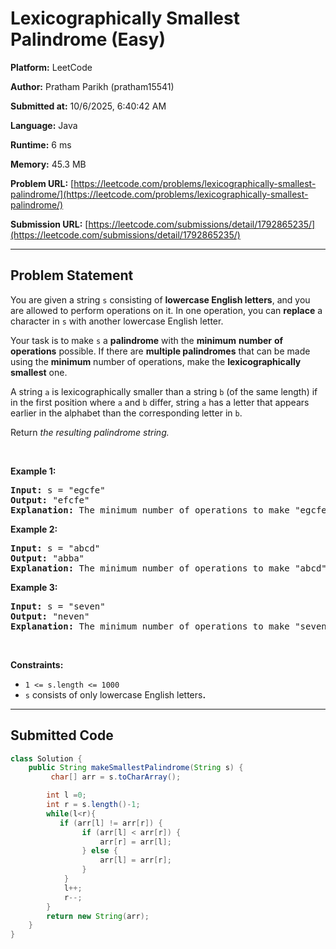 
# Lexicographically Smallest Palindrome (Easy)

**Platform:** LeetCode  

**Author:** Pratham Parikh (pratham15541)  

**Submitted at:** 10/6/2025, 6:40:42 AM

**Language:** Java  

**Runtime:** 6 ms 

**Memory:** 45.3 MB  

**Problem URL:** [https://leetcode.com/problems/lexicographically-smallest-palindrome/](https://leetcode.com/problems/lexicographically-smallest-palindrome/)  

**Submission URL:** [https://leetcode.com/submissions/detail/1792865235/](https://leetcode.com/submissions/detail/1792865235/)  

---

## Problem Statement
<p>You are given a string <code node="[object Object]">s</code> consisting of <strong>lowercase English letters</strong>, and you are allowed to perform operations on it. In one operation, you can <strong>replace</strong> a character in <code node="[object Object]">s</code> with another lowercase English letter.</p>

<p>Your task is to make <code node="[object Object]">s</code> a <strong>palindrome</strong> with the <strong>minimum</strong> <strong>number</strong> <strong>of operations</strong> possible. If there are <strong>multiple palindromes</strong> that can be <meta charset="utf-8" />made using the <strong>minimum</strong> number of operations, <meta charset="utf-8" />make the <strong>lexicographically smallest</strong> one.</p>

<p>A string <code>a</code> is lexicographically smaller than a string <code>b</code> (of the same length) if in the first position where <code>a</code> and <code>b</code> differ, string <code>a</code> has a letter that appears earlier in the alphabet than the corresponding letter in <code>b</code>.</p>

<p>Return <em>the resulting palindrome string.</em></p>

<p>&nbsp;</p>
<p><strong class="example">Example 1:</strong></p>

<pre>
<strong>Input:</strong> s = &quot;egcfe&quot;
<strong>Output:</strong> &quot;efcfe&quot;
<strong>Explanation:</strong> The minimum number of operations to make &quot;egcfe&quot; a palindrome is 1, and the lexicographically smallest palindrome string we can get by modifying one character is &quot;efcfe&quot;, by changing &#39;g&#39;.
</pre>

<p><strong class="example">Example 2:</strong></p>

<pre>
<strong>Input:</strong> s = &quot;abcd&quot;
<strong>Output:</strong> &quot;abba&quot;
<strong>Explanation:</strong> The minimum number of operations to make &quot;abcd&quot; a palindrome is 2, and the lexicographically smallest palindrome string we can get by modifying two characters is &quot;abba&quot;.
</pre>

<p><strong class="example">Example 3:</strong></p>

<pre>
<strong>Input:</strong> s = &quot;seven&quot;
<strong>Output:</strong> &quot;neven&quot;
<strong>Explanation:</strong> The minimum number of operations to make &quot;seven&quot; a palindrome is 1, and the lexicographically smallest palindrome string we can get by modifying one character is &quot;neven&quot;.
</pre>

<p>&nbsp;</p>
<p><strong>Constraints:</strong></p>

<ul>
	<li><code>1 &lt;= s.length &lt;= 1000</code></li>
	<li><code>s</code>&nbsp;consists of only lowercase English letters<b>.</b></li>
</ul>


---

## Submitted Code
```java
class Solution {
    public String makeSmallestPalindrome(String s) {
         char[] arr = s.toCharArray();

        int l =0;
        int r = s.length()-1;
        while(l<r){
           if (arr[l] != arr[r]) {
                if (arr[l] < arr[r]) {
                    arr[r] = arr[l];
                } else {
                    arr[l] = arr[r];
                }
            }
            l++;
            r--;
        }
        return new String(arr);
    }
}
```
